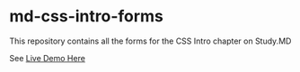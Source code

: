 # md-css-intro-forms
This repository contains all the forms for the CSS Intro chapter on Study.MD

See [Live Demo Here](https://aashishnagpal.github.io/md-css-intro-forms/)
